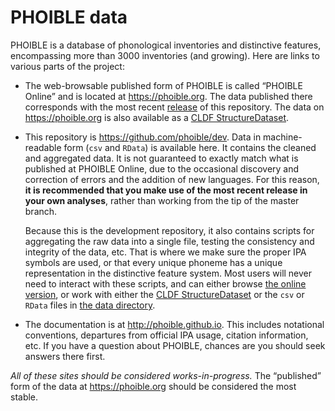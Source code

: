 # PHOIBLE data

PHOIBLE is a database of phonological inventories and distinctive features,
encompassing more than 3000 inventories (and growing). Here are links to
various parts of the project:

- The web-browsable published form of PHOIBLE is called “PHOIBLE Online” and
  is located at https://phoible.org. The data published there corresponds with
  the most recent [release](https://github.com/phoible/data/releases) of this
  repository. The data on https://phoible.org is also available as a
  [CLDF StructureDataset](https://phoible.org/download).

- This repository is https://github.com/phoible/dev. Data in machine-readable
  form (`csv` and `RData`) is available here. It contains the cleaned and
  aggregated data. It is not guaranteed to exactly match what
  is published at PHOIBLE Online, due to the occasional discovery and
  correction of errors and the addition of new languages. For this reason,
  **it is recommended that you make use of the most recent release in
  your own analyses**, rather than working from the tip of the master branch.

  Because this is the development repository, it also contains scripts for
  aggregating the raw data into a single file, testing the consistency
  and integrity of the data, etc. That is where we make sure the proper IPA
  symbols are used, or that every unique phoneme has a unique representation
  in the distinctive feature system. Most users will never need to interact
  with these scripts, and can either browse [the online
  version](https://phoible.org), or work with either the [CLDF
  StructureDataset](https://phoible.org/download) or the `csv` or `RData`
  files in [the data
  directory](https://github.com/phoible/dev/tree/master/data).

- The documentation is at http://phoible.github.io. This includes notational
  conventions, departures from official IPA usage, citation information, etc.
  If you have a question about PHOIBLE, chances are you should seek answers
  there first.

_All of these sites should be considered works-in-progress._ The “published”
form of the data at https://phoible.org should be considered the most stable.
